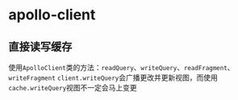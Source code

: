 # apollo-client

## 直接读写缓存

使用`ApolloClient`类的方法：`readQuery`、`writeQuery`、`readFragment`、`writeFragment`
`client.writeQuery`会广播更改并更新视图，而使用`cache.writeQuery`视图不一定会马上变更
